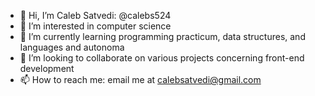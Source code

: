 - 👋 Hi, I’m Caleb Satvedi: @calebs524
- 👀 I’m interested in computer science 
- 🌱 I’m currently learning programming practicum, data structures, and languages and autonoma
- 💞️ I’m looking to collaborate on various projects concerning front-end development
- 📫 How to reach me: email me at calebsatvedi@gmail.com

<!---
calebs524/calebs524 is a ✨ special ✨ repository because its `README.md` (this file) appears on your GitHub profile.
You can click the Preview link to take a look at your changes.
--->
